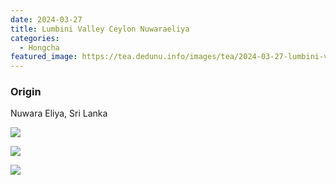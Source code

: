 ```yaml
---
date: 2024-03-27
title: Lumbini Valley Ceylon Nuwaraeliya
categories:
  - Hongcha
featured_image: https://tea.dedunu.info/images/tea/2024-03-27-lumbini-valley-ceylon-nuwaraeliya-1.jpg
---
```


### Origin 

Nuwara Eliya, Sri Lanka

![](https://tea.dedunu.info/images/tea/2024-03-27-lumbini-valley-ceylon-nuwaraeliya-2.jpg)

![](https://tea.dedunu.info/images/tea/2024-03-27-lumbini-valley-ceylon-nuwaraeliya-3.jpg)

![](https://tea.dedunu.info/images/tea/2024-03-27-lumbini-valley-ceylon-nuwaraeliya-4.jpg)
